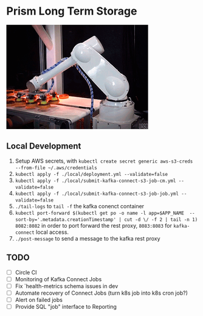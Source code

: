 # Prism Long Term Storage

![From One Conveyor To Another](move-the-data.gif)

## Local Development

1. Setup AWS secrets, with `kubectl create secret generic aws-s3-creds --from-file ~/.aws/credentials`
2. `kubectl apply -f ./local/deployment.yml --validate=false`
3. `kubectl apply -f ./local/submit-kafka-connect-s3-job-cm.yml --validate=false`
4. `kubectl apply -f ./local/submit-kafka-connect-s3-job-job.yml --validate=false`
5. `./tail-logs` to `tail -f` the kafka conenct container
6. `kubectl port-forward $(kubectl get po -o name -l app=$APP_NAME  --sort-by='.metadata.creationTimestamp' | cut -d \/ -f 2 | tail -n 1) 8082:8082` in order to port forward the rest proxy, `8083:8083` for `kafka-connect` local access.
6. `./post-message` to send a message to the kafka rest proxy 

## TODO

- [ ] Circle CI
- [ ] Monitoring of Kafka Connect Jobs
- [ ] Fix `health-metrics  schema issues in dev
- [ ] Automate recovery of Connect Jobs (turn k8s job into k8s cron job?)
- [ ] Alert on failed jobs
- [ ] Provide SQL "job" interface to Reporting
